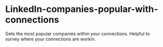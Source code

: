 # LinkedIn-companies-popular-with-connections
Gets the most popular companies within your connections. Helpful to survey where your connections are workin.
